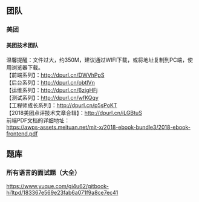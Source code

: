 ## 团队
### 美团
#### 美团技术团队  
温馨提醒：文件过大，约350M，建议通过WIFI下载，或将地址复制到PC端，使用浏览器下载。   
【前端系列】：http://dpurl.cn/DWVhPpS  
【后台系列】：http://dpurl.cn/obtIVn   
【运维系列】：http://dpurl.cn/6zjgHFj   
【测试系列】：http://dpurl.cn/wfKQqy   
【工程师成长系列】：http://dpurl.cn/p5sPoKT   
【2018美团点评技术文章合辑】：http://dpurl.cn/iLGBtuS    
前端PDF文档的详细地址：  
https://awps-assets.meituan.net/mit-x/2018-ebook-bundle3/2018-ebook-frontend.pdf  

## 题库
### 所有语言的面试题（大全）  
https://www.yuque.com/gi4u62/gitbook-hi1tpd/183367e569e23fab6a071f9a8ce7ec41  
